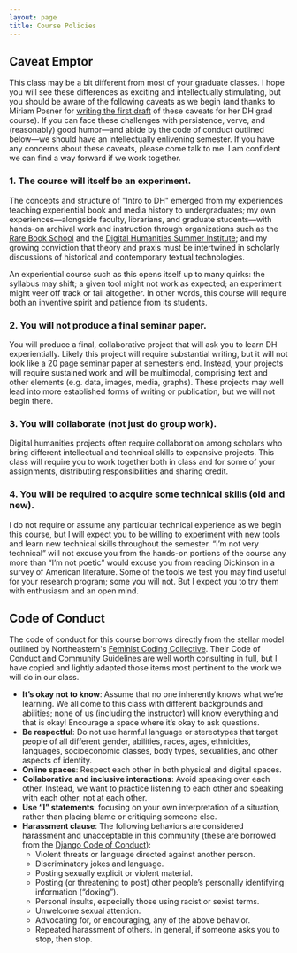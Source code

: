 ```yaml
---
layout: page
title: Course Policies
---
```


## Caveat Emptor

This class may be a bit different from most of your graduate classes. I hope you will see these differences as exciting and intellectually stimulating, but you should be aware of the following caveats as we begin (and thanks to Miriam Posner for [writing the first draft](http://dh201.humanities.ucla.edu/2013/#why) of these caveats for her DH grad course). If you can face these challenges with persistence, verve, and (reasonably) good humor—and abide by the code of conduct outlined below—we should have an intellectually enlivening semester. If you have any concerns about these caveats, please come talk to me. I am confident we can find a way forward if we work together. 

### 1. The course will itself be an experiment.

The concepts and structure of "Intro to DH" emerged from my experiences teaching experiential book and media history to undergraduates; my own experiences—alongside faculty, librarians, and graduate students—with hands-on archival work and instruction through organizations such as the [Rare Book School](https://rarebookschool.org/) and the [Digital Humanities Summer Institute](http://dhsi.org); and my growing conviction that theory and praxis must be intertwined in scholarly discussions of historical and contemporary textual technologies. 

An experiential course such as this opens itself up to many quirks: the syllabus may shift; a given tool might not work as expected; an experiment might veer off track or fail altogether. In other words, this course will require both an inventive spirit and patience from its students.

### 2. You will not produce a final seminar paper.

You will produce a final, collaborative project that will ask you to learn DH experientially. Likely this project will require substantial writing, but it will not look like a 20 page seminar paper at semester’s end. Instead, your projects will require sustained work and will be multimodal, comprising text and other elements (e.g. data, images, media, graphs). These projects may well lead into more established forms of writing or publication, but we will not begin there. 

### 3. You will collaborate (not just do group work).

Digital humanities projects often require collaboration among scholars who bring different intellectual and technical skills to expansive projects. This class will require you to work together both in class and for some of your assignments, distributing responsibilities and sharing credit.

### 4. You will be required to acquire some technical skills (old and new).

I do not require or assume any particular technical experience as we begin this course, but I will expect you to be willing to experiment with new tools and learn new technical skills throughout the semester.  “I’m not very technical” will not excuse you from the hands-on portions of the course any more than “I’m not poetic” would excuse you from reading Dickinson in a survey of American literature. Some of the tools we test you may find useful for your research program; some you will not. But I expect you to try them with enthusiasm and an open mind.

## Code of Conduct

The code of conduct for this course borrows directly from the stellar model outlined by Northeastern's [Feminist Coding Collective](https://digitalfeministcommons.northeastern.edu/). Their Code of Conduct and Community Guidelines are well worth consulting in full, but I have copied and lightly adapted those items most pertinent to the work we will do in our class.

+ **It’s okay not to know**: Assume that no one inherently knows what we’re learning. We all come to this class with different backgrounds and abilities; none of us (including the instructor) will know everything and that is okay! Encourage a space where it’s okay to ask questions.
+ **Be respectful**: Do not use harmful language or stereotypes that target people of all different gender, abilities, races, ages, ethnicities, languages, socioeconomic classes, body types, sexualities, and other aspects of identity.
+ **Online spaces**: Respect each other in both physical and digital spaces.
+ **Collaborative and inclusive interactions**: Avoid speaking over each other. Instead, we want to practice listening to each other and speaking with each other, not at each other.
+ **Use “I” statements**: focusing on your own interpretation of a situation, rather than placing blame or critiquing someone else.
+ **Harassment clause**: The following behaviors are considered harassment and unacceptable in this community (these are borrowed from the [Django Code of Conduct](https://www.djangoproject.com/conduct/)):
    + Violent threats or language directed against another person.
    + Discriminatory jokes and language.
    + Posting sexually explicit or violent material.
    + Posting (or threatening to post) other people’s personally identifying information (“doxing”).
    + Personal insults, especially those using racist or sexist terms.
    + Unwelcome sexual attention.
    + Advocating for, or encouraging, any of the above behavior.
    + Repeated harassment of others. In general, if someone asks you to stop, then stop.
